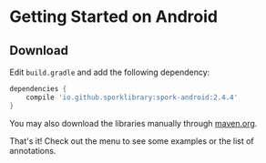 # Getting Started on Android

## Download

Edit `build.gradle` and add the following dependency:

```groovy
dependencies {
    compile 'io.github.sporklibrary:spork-android:2.4.4'
}
```

You may also download the libraries manually through [maven.org](http://search.maven.org/#search%7Cga%7C1%7Cg%3A%22io.github.sporklibrary%22).

That's it! Check out the menu to see some examples or the list of annotations.